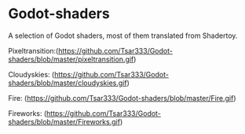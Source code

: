 # Godot-shaders
A selection of Godot shaders, most of them translated from Shadertoy.

Pixeltransition:(https://github.com/Tsar333/Godot-shaders/blob/master/pixeltransition.gif)

Cloudyskies: (https://github.com/Tsar333/Godot-shaders/blob/master/cloudyskies.gif)

Fire: (https://github.com/Tsar333/Godot-shaders/blob/master/Fire.gif) 

Fireworks: (https://github.com/Tsar333/Godot-shaders/blob/master/Fireworks.gif)
